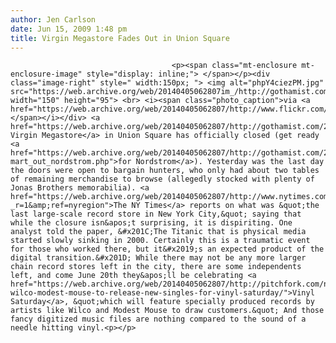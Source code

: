 ```yaml
---
author: Jen Carlson
date: Jun 15, 2009 1:48 pm
title: Virgin Megastore Fades Out in Union Square
---
```


	
										<p><span class="mt-enclosure mt-enclosure-image" style="display: inline;"> </span></p><div class="image-right" style=" width:150px; "> <img alt="phpY4ciezPM.jpg" src="https://web.archive.org/web/20140405062807im_/http://gothamist.com/attachments/arts_jen/phpY4ciezPM.jpg" width="150" height="95"> <br> <i><span class="photo_caption">via <a href="https://web.archive.org/web/20140405062807/http://www.flickr.com/photos/9736580@N06/3593753682/">krzysztof.poluchowicz</a></span></i></div> <a href="https://web.archive.org/web/20140405062807/http://gothamist.com/2009/03/16/virgin.php">The Virgin Megastore</a> in Union Square has officially closed (get ready <a href="https://web.archive.org/web/20140405062807/http://gothamist.com/2009/05/20/union_square_wal-mart_out_nordstrom.php">for Nordstrom</a>). Yesterday was the last day the doors were open to bargain hunters, who only had about two tables of remaining merchandise to browse (allegedly stocked with plenty of Jonas Brothers memorabilia). <a href="https://web.archive.org/web/20140405062807/http://www.nytimes.com/2009/06/15/arts/music/15virgin.html?_r=1&amp;ref=nyregion">The NY Times</a> reports on what was &quot;the last large-scale record store in New York City,&quot; saying that while the closure isn&apos;t surprising, it is dispiriting. One analyst told the paper, &#x201C;The Titanic that is physical media started slowly sinking in 2000. Certainly this is a traumatic event for those who worked there, but it&#x2019;s an expected product of the digital transition.&#x201D; While there may not be any more larger chain record stores left in the city, there are some independents left, and come June 20th they&apos;ll be celebrating <a href="https://web.archive.org/web/20140405062807/http://pitchfork.com/news/35503-wilco-modest-mouse-to-release-new-singles-for-vinyl-saturday/">Vinyl Saturday</a>, &quot;which will feature specially produced records by artists like Wilco and Modest Mouse to draw customers.&quot; And those fancy digitized music files are nothing compared to the sound of a needle hitting vinyl.<p></p>					
										
									
				
